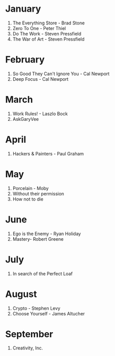 # January 

1. The Everything Store - Brad Stone
2. Zero To One - Peter Thiel
3. Do The Work - Steven Pressfield
4. The War of Art - Steven Pressfield

# February 

1. So Good They Can't Ignore You - Cal Newport
2. Deep Focus - Cal Newport 

# March

1. Work Rules! - Laszlo Bock 
3. AskGaryVee 

# April 

1. Hackers & Painters - Paul Graham 

# May 

1. Porcelain - Moby 
2. Without their permission 
3. How not to die 

# June
1. Ego is the Enemy - Ryan Holiday
2. Mastery- Robert Greene

# July
1. In search of the Perfect Loaf

# August
1. Crypto - Stephen Levy
2. Choose Yourself - James Altucher

# September
1. Creativity, Inc.

